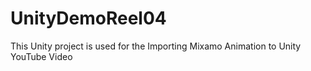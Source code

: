 # UnityDemoReel04
This Unity project is used for the Importing Mixamo Animation to Unity YouTube Video
